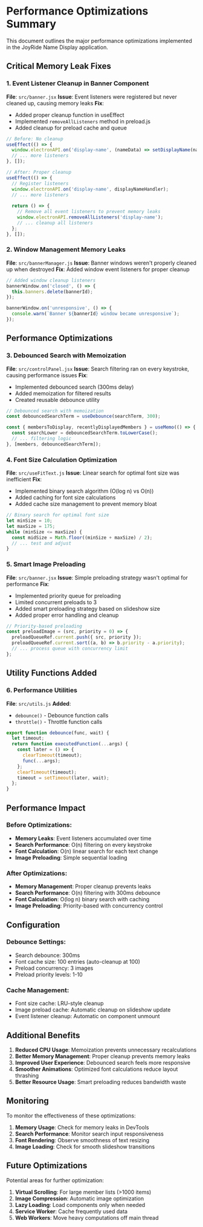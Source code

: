 # Performance Optimizations Summary

This document outlines the major performance optimizations implemented in the JoyRide Name Display application.

## Critical Memory Leak Fixes

### 1. Event Listener Cleanup in Banner Component
**File**: `src/banner.jsx`
**Issue**: Event listeners were registered but never cleaned up, causing memory leaks
**Fix**: 
- Added proper cleanup function in useEffect
- Implemented `removeAllListeners` method in preload.js
- Added cleanup for preload cache and queue

```javascript
// Before: No cleanup
useEffect(() => {
  window.electronAPI.on('display-name', (nameData) => setDisplayName(nameData));
  // ... more listeners
}, []);

// After: Proper cleanup
useEffect(() => {
  // Register listeners
  window.electronAPI.on('display-name', displayNameHandler);
  // ... more listeners
  
  return () => {
    // Remove all event listeners to prevent memory leaks
    window.electronAPI.removeAllListeners('display-name');
    // ... cleanup all listeners
  };
}, []);
```

### 2. Window Management Memory Leaks
**File**: `src/bannerManager.js`
**Issue**: Banner windows weren't properly cleaned up when destroyed
**Fix**: Added window event listeners for proper cleanup

```javascript
// Added window cleanup listeners
bannerWindow.on('closed', () => {
  this.banners.delete(bannerId);
});

bannerWindow.on('unresponsive', () => {
  console.warn(`Banner ${bannerId} window became unresponsive`);
});
```

## Performance Optimizations

### 3. Debounced Search with Memoization
**File**: `src/controlPanel.jsx`
**Issue**: Search filtering ran on every keystroke, causing performance issues
**Fix**: 
- Implemented debounced search (300ms delay)
- Added memoization for filtered results
- Created reusable debounce utility

```javascript
// Debounced search with memoization
const debouncedSearchTerm = useDebounce(searchTerm, 300);

const { membersToDisplay, recentlyDisplayedMembers } = useMemo(() => {
  const searchLower = debouncedSearchTerm.toLowerCase();
  // ... filtering logic
}, [members, debouncedSearchTerm]);
```

### 4. Font Size Calculation Optimization
**File**: `src/useFitText.js`
**Issue**: Linear search for optimal font size was inefficient
**Fix**:
- Implemented binary search algorithm (O(log n) vs O(n))
- Added caching for font size calculations
- Added cache size management to prevent memory bloat

```javascript
// Binary search for optimal font size
let minSize = 10;
let maxSize = 175;
while (minSize <= maxSize) {
  const midSize = Math.floor((minSize + maxSize) / 2);
  // ... test and adjust
}
```

### 5. Smart Image Preloading
**File**: `src/banner.jsx`
**Issue**: Simple preloading strategy wasn't optimal for performance
**Fix**:
- Implemented priority queue for preloading
- Limited concurrent preloads to 3
- Added smart preloading strategy based on slideshow size
- Added proper error handling and cleanup

```javascript
// Priority-based preloading
const preloadImage = (src, priority = 0) => {
  preloadQueueRef.current.push({ src, priority });
  preloadQueueRef.current.sort((a, b) => b.priority - a.priority);
  // ... process queue with concurrency limit
};
```

## Utility Functions Added

### 6. Performance Utilities
**File**: `src/utils.js`
**Added**:
- `debounce()` - Debounce function calls
- `throttle()` - Throttle function calls

```javascript
export function debounce(func, wait) {
  let timeout;
  return function executedFunction(...args) {
    const later = () => {
      clearTimeout(timeout);
      func(...args);
    };
    clearTimeout(timeout);
    timeout = setTimeout(later, wait);
  };
}
```

## Performance Impact

### Before Optimizations:
- **Memory Leaks**: Event listeners accumulated over time
- **Search Performance**: O(n) filtering on every keystroke
- **Font Calculation**: O(n) linear search for each text change
- **Image Preloading**: Simple sequential loading

### After Optimizations:
- **Memory Management**: Proper cleanup prevents leaks
- **Search Performance**: O(n) filtering with 300ms debounce
- **Font Calculation**: O(log n) binary search with caching
- **Image Preloading**: Priority-based with concurrency control

## Configuration

### Debounce Settings:
- Search debounce: 300ms
- Font cache size: 100 entries (auto-cleanup at 100)
- Preload concurrency: 3 images
- Preload priority levels: 1-10

### Cache Management:
- Font size cache: LRU-style cleanup
- Image preload cache: Automatic cleanup on slideshow update
- Event listener cleanup: Automatic on component unmount

## Additional Benefits

1. **Reduced CPU Usage**: Memoization prevents unnecessary recalculations
2. **Better Memory Management**: Proper cleanup prevents memory leaks
3. **Improved User Experience**: Debounced search feels more responsive
4. **Smoother Animations**: Optimized font calculations reduce layout thrashing
5. **Better Resource Usage**: Smart preloading reduces bandwidth waste

## Monitoring

To monitor the effectiveness of these optimizations:

1. **Memory Usage**: Check for memory leaks in DevTools
2. **Search Performance**: Monitor search input responsiveness
3. **Font Rendering**: Observe smoothness of text resizing
4. **Image Loading**: Check for smooth slideshow transitions

## Future Optimizations

Potential areas for further optimization:

1. **Virtual Scrolling**: For large member lists (>1000 items)
2. **Image Compression**: Automatic image optimization
3. **Lazy Loading**: Load components only when needed
4. **Service Worker**: Cache frequently used data
5. **Web Workers**: Move heavy computations off main thread 